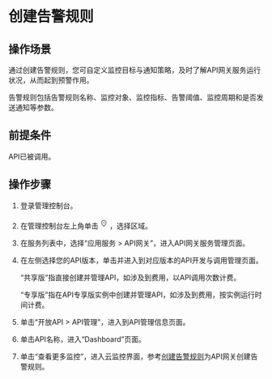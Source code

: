 # 创建告警规则<a name="apig-zh-ug-180524089"></a>

## 操作场景<a name="section46141812567"></a>

通过创建告警规则，您可自定义监控目标与通知策略，及时了解API网关服务运行状况，从而起到预警作用。

告警规则包括告警规则名称、监控对象、监控指标、告警阈值、监控周期和是否发送通知等参数。

## 前提条件<a name="section427414571067"></a>

API已被调用。

## 操作步骤<a name="section127601455161217"></a>

1.  登录管理控制台。
2.  在管理控制台左上角单击![](figures/icon-region.png)，选择区域。
3.  在服务列表中，选择“应用服务 \> API网关”，进入API网关服务管理页面。
4.  在左侧选择您的API版本，单击并进入到对应版本的API开发与调用管理页面。

    “共享版”指直接创建并管理API，如涉及到费用，以API调用次数计费。

    “专享版”指在API专享版实例中创建并管理API，如涉及到费用，按实例运行时间计费。

5.  单击“开放API \> API管理”，进入到API管理信息页面。
6.  单击API名称，进入“Dashboard”页面。
7.  单击“查看更多监控”，进入云监控界面，参考[创建告警规则](https://support.huaweicloud.com/usermanual-ces/zh-cn_topic_0084572213.html)为API网关创建告警规则。

